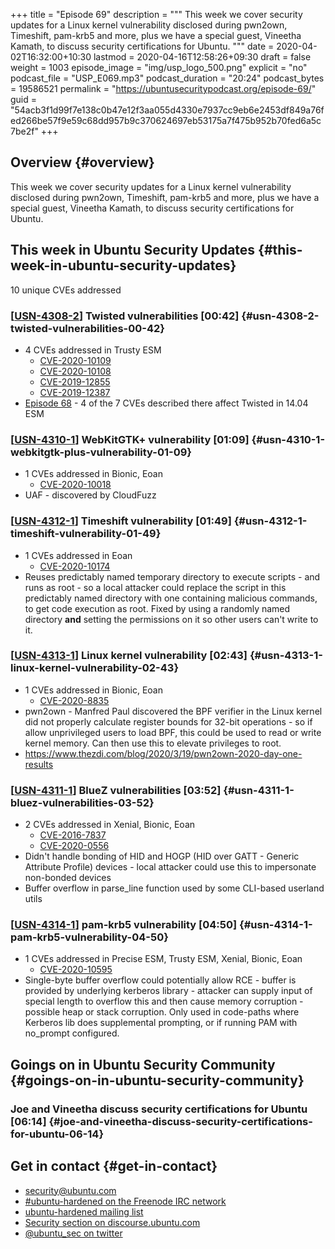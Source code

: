 +++
title = "Episode 69"
description = """
  This week we cover security updates for a Linux kernel vulnerability
  disclosed during pwn2own, Timeshift, pam-krb5 and more, plus we have a
  special guest, Vineetha Kamath, to discuss security certifications for
  Ubuntu.
  """
date = 2020-04-02T16:32:00+10:30
lastmod = 2020-04-16T12:58:26+09:30
draft = false
weight = 1003
episode_image = "img/usp_logo_500.png"
explicit = "no"
podcast_file = "USP_E069.mp3"
podcast_duration = "20:24"
podcast_bytes = 19586521
permalink = "https://ubuntusecuritypodcast.org/episode-69/"
guid = "54acb3f1d99f7e138c0b47e12f3aa055d4330e7937cc9eb6e2453df849a76fed266be57f9e59c68dd957b9c370624697eb53175a7f475b952b70fed6a5c7be2f"
+++

## Overview {#overview}

This week we cover security updates for a Linux kernel vulnerability
disclosed during pwn2own, Timeshift, pam-krb5 and more, plus we have a
special guest, Vineetha Kamath, to discuss security certifications for
Ubuntu.


## This week in Ubuntu Security Updates {#this-week-in-ubuntu-security-updates}

10 unique CVEs addressed


### [[USN-4308-2](https://usn.ubuntu.com/4308-2/)] Twisted vulnerabilities [00:42] {#usn-4308-2-twisted-vulnerabilities-00-42}

-   4 CVEs addressed in Trusty ESM
    -   [CVE-2020-10109](https://people.canonical.com/~ubuntu-security/cve/CVE-2020-10109) <!-- medium -->
    -   [CVE-2020-10108](https://people.canonical.com/~ubuntu-security/cve/CVE-2020-10108) <!-- medium -->
    -   [CVE-2019-12855](https://people.canonical.com/~ubuntu-security/cve/CVE-2019-12855) <!-- low -->
    -   [CVE-2019-12387](https://people.canonical.com/~ubuntu-security/cve/CVE-2019-12387) <!-- low -->
-   [Episode 68](https://ubuntusecuritypodcast.org/episode-68/) - 4 of the 7 CVEs described there affect Twisted in 14.04
    ESM


### [[USN-4310-1](https://usn.ubuntu.com/4310-1/)] WebKitGTK+ vulnerability [01:09] {#usn-4310-1-webkitgtk-plus-vulnerability-01-09}

-   1 CVEs addressed in Bionic, Eoan
    -   [CVE-2020-10018](https://people.canonical.com/~ubuntu-security/cve/CVE-2020-10018) <!-- medium -->
-   UAF - discovered by CloudFuzz


### [[USN-4312-1](https://usn.ubuntu.com/4312-1/)] Timeshift vulnerability [01:49] {#usn-4312-1-timeshift-vulnerability-01-49}

-   1 CVEs addressed in Eoan
    -   [CVE-2020-10174](https://people.canonical.com/~ubuntu-security/cve/CVE-2020-10174) <!-- high -->
-   Reuses predictably named temporary directory to execute scripts - and
    runs as root - so a local attacker could replace the script in this
    predictably named directory with one containing malicious commands, to
    get code execution as root. Fixed by using a randomly named directory
    **and** setting the permissions on it so other users can't write to it.


### [[USN-4313-1](https://usn.ubuntu.com/4313-1/)] Linux kernel vulnerability [02:43] {#usn-4313-1-linux-kernel-vulnerability-02-43}

-   1 CVEs addressed in Bionic, Eoan
    -   [CVE-2020-8835](https://people.canonical.com/~ubuntu-security/cve/CVE-2020-8835) <!-- high -->
-   pwn2own - Manfred Paul discovered the BPF verifier in the Linux kernel
    did not properly calculate register bounds for 32-bit operations - so if
    allow unprivileged users to load BPF, this could be used to read or write
    kernel memory. Can then use this to elevate privileges to root.
-   <https://www.thezdi.com/blog/2020/3/19/pwn2own-2020-day-one-results>


### [[USN-4311-1](https://usn.ubuntu.com/4311-1/)] BlueZ vulnerabilities [03:52] {#usn-4311-1-bluez-vulnerabilities-03-52}

-   2 CVEs addressed in Xenial, Bionic, Eoan
    -   [CVE-2016-7837](https://people.canonical.com/~ubuntu-security/cve/CVE-2016-7837) <!-- low -->
    -   [CVE-2020-0556](https://people.canonical.com/~ubuntu-security/cve/CVE-2020-0556) <!-- medium -->
-   Didn't handle bonding of HID and HOGP (HID over GATT - Generic Attribute
    Profile) devices - local attacker could use this to impersonate
    non-bonded devices
-   Buffer overflow in parse\_line function used by some CLI-based userland
    utils


### [[USN-4314-1](https://usn.ubuntu.com/4314-1/)] pam-krb5 vulnerability [04:50] {#usn-4314-1-pam-krb5-vulnerability-04-50}

-   1 CVEs addressed in Precise ESM, Trusty ESM, Xenial, Bionic, Eoan
    -   [CVE-2020-10595](https://people.canonical.com/~ubuntu-security/cve/CVE-2020-10595) <!-- medium -->
-   Single-byte buffer overflow could potentially allow RCE - buffer is
    provided by underlying kerberos library - attacker can supply input of
    special length to overflow this and then cause memory corruption -
    possible heap or stack corruption. Only used in code-paths where Kerberos
    lib does supplemental prompting, or if running PAM with no\_prompt
    configured.


## Goings on in Ubuntu Security Community {#goings-on-in-ubuntu-security-community}


### Joe and Vineetha discuss security certifications for Ubuntu [06:14] {#joe-and-vineetha-discuss-security-certifications-for-ubuntu-06-14}


## Get in contact {#get-in-contact}

-   [security@ubuntu.com](mailto:security@ubuntu.com)
-   [#ubuntu-hardened on the Freenode IRC network](http://webchat.freenode.net/#ubuntu-hardened)
-   [ubuntu-hardened mailing list](https://lists.ubuntu.com/mailman/listinfo/ubuntu-hardened)
-   [Security section on discourse.ubuntu.com](https://discourse.ubuntu.com/c/security)
-   [@ubuntu\_sec on twitter](https://twitter.com/ubuntu%5Fsec)